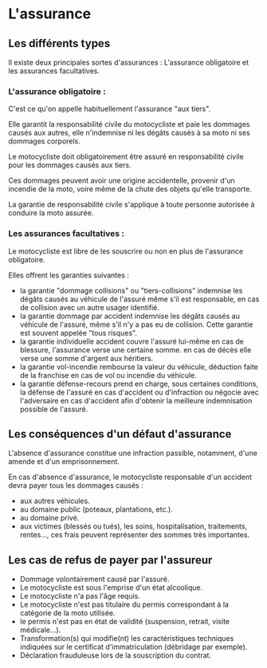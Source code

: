 # L'assurance

## Les différents types

Il existe deux principales sortes d'assurances : L'assurance obligatoire et les assurances facultatives.

### L'assurance obligatoire :

C'est ce qu'on appelle habituellement l'assurance "aux tiers".

Elle garantit la responsabilité civile du motocycliste et paie les dommages causés aux autres, elle n'indemnise ni les dégâts causés à sa moto ni ses dommages corporels.

Le motocycliste doit obligatoirement être assuré en responsabilité civile pour les dommages causés aux tiers.

Ces dommages peuvent avoir une origine accidentelle, provenir d'un incendie de la moto, voire même de la chute des objets qu'elle transporte.

La garantie de responsabilité civile s'applique à toute personne autorisée à conduire la moto assurée.

### Les assurances facultatives :

Le motocycliste est libre de les souscrire ou non en plus de l'assurance obligatoire.

Elles offrent les garanties suivantes :

- la garantie "dommage collisions" ou "tiers-collisions" indemnise les dégâts causés au véhicule de l'assuré même s'il est responsable, en cas de collision avec un autre usager identifié.
- la garantie dommage par accident indemnise les dégâts causés au véhicule de l'assuré, même s'il n'y a pas eu de collision. Cette garantie est souvent appelée "tous risques".
- la garantie individuelle accident couvre l'assuré lui-même en cas de blessure, l'assurance verse une certaine somme. en cas de décès elle verse une somme d'argent aux héritiers.
- la garantie vol-incendie rembourse la valeur du véhicule, déduction faite de la franchise en cas de vol ou incendie du véhicule.
- la garantie défense-recours prend en charge, sous certaines conditions, la défense de l'assuré en cas d'accident ou d'infraction ou négocie avec l'adversaire en cas d'accident afin d'obtenir la meilleure indemnisation possible de l'assuré.

## Les conséquences d'un défaut d'assurance

L'absence d'assurance constitue une infraction passible, notamment, d'une amende et d'un emprisonnement.

En cas d'absence d'assurance, le motocycliste responsable d'un accident devra payer tous les dommages causés :

- aux autres véhicules.
- au domaine public (poteaux, plantations, etc.).
- au domaine privé.
- aux victimes (blessés ou tués), les soins, hospitalisation, traitements, rentes..., ces frais peuvent représenter des sommes très importantes.

## Les cas de refus de payer par l'assureur

- Dommage volontairement causé par l'assuré.
- Le motocycliste est sous l'emprise d'un état alcoolique.
- Le motocycliste n'a pas l'âge requis.
- Le motocycliste n'est pas titulaire du permis correspondant à la catégorie de la moto utilisée.
- le permis n'est pas en état de validité (suspension, retrait, visite médicale...).
- Transformation(s) qui modifie(nt) les caractéristiques techniques indiquées sur le certificat d'immatriculation (débridage par exemple).
- Déclaration frauduleuse lors de la souscription du contrat.
